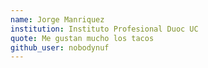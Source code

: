 ```yaml
---
name: Jorge Manriquez 
institution: Instituto Profesional Duoc UC 
quote: Me gustan mucho los tacos 
github_user: nobodynuf
---
```

